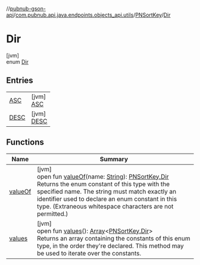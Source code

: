 //[pubnub-gson-api](../../../../index.md)/[com.pubnub.api.java.endpoints.objects_api.utils](../../index.md)/[PNSortKey](../index.md)/[Dir](index.md)

# Dir

[jvm]\
enum [Dir](index.md)

## Entries

| | |
|---|---|
| [ASC](-a-s-c/index.md) | [jvm]<br>[ASC](-a-s-c/index.md) |
| [DESC](-d-e-s-c/index.md) | [jvm]<br>[DESC](-d-e-s-c/index.md) |

## Functions

| Name | Summary |
|---|---|
| [valueOf](value-of.md) | [jvm]<br>open fun [valueOf](value-of.md)(name: [String](https://docs.oracle.com/javase/8/docs/api/java/lang/String.html)): [PNSortKey.Dir](index.md)<br>Returns the enum constant of this type with the specified name. The string must match exactly an identifier used to declare an enum constant in this type. (Extraneous whitespace characters are not permitted.) |
| [values](values.md) | [jvm]<br>open fun [values](values.md)(): [Array](https://kotlinlang.org/api/latest/jvm/stdlib/kotlin/-array/index.html)&lt;[PNSortKey.Dir](index.md)&gt;<br>Returns an array containing the constants of this enum type, in the order they're declared. This method may be used to iterate over the constants. |
